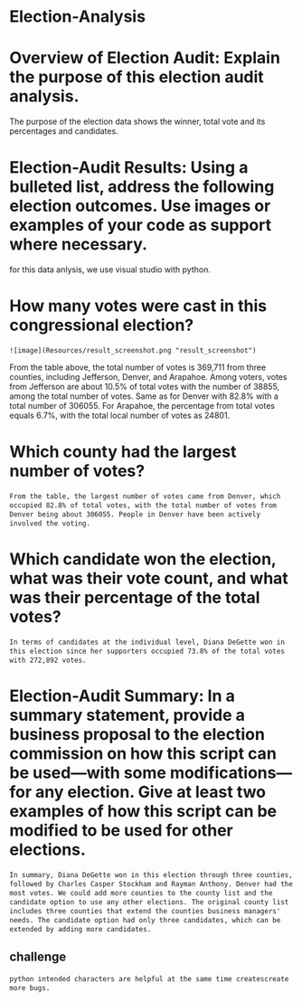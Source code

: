 # Election-Analysis
# Overview of Election Audit: Explain the purpose of this election audit analysis.
The purpose of the election data shows the winner, total vote and its percentages and candidates.
# Election-Audit Results: Using a bulleted list, address the following election outcomes. Use images or examples of your code as support where necessary.
for this data anlysis, we use visual studio with python. 
# How many votes were cast in this congressional election?
    ![image](Resources/result_screenshot.png "result_screenshot")
From the table above, the total number of votes is 369,711 from three counties, including Jefferson, Denver, and Arapahoe. Among voters, votes from Jefferson are about 10.5% of total votes with the number of 38855, among the total number of votes. Same as for Denver with 82.8% with a total number of 306055. For Arapahoe, the percentage from total votes equals 6.7%, with the total local number of votes as 24801. 

# Which county had the largest number of votes?
    From the table, the largest number of votes came from Denver, which occupied 82.8% of total votes, with the total number of votes from Denver being about 306055. People in Denver have been actively involved the voting.
# Which candidate won the election, what was their vote count, and what was their percentage of the total votes?
    In terms of candidates at the individual level, Diana DeGette won in this election since her supporters occupied 73.8% of the total votes with 272,892 votes. 
# Election-Audit Summary: In a summary statement, provide a business proposal to the election commission on how this script can be used—with some modifications—for any election. Give at least two examples of how this script can be modified to be used for other elections.
    In summary, Diana DeGette won in this election through three counties, followed by Charles Casper Stockham and Rayman Anthony. Denver had the most votes. We could add more counties to the county list and the candidate option to use any other elections. The original county list includes three counties that extend the counties business managers' needs. The candidate option had only three candidates, which can be extended by adding more candidates.
## challenge 
    python intended characters are helpful at the same time createscreate more bugs.
